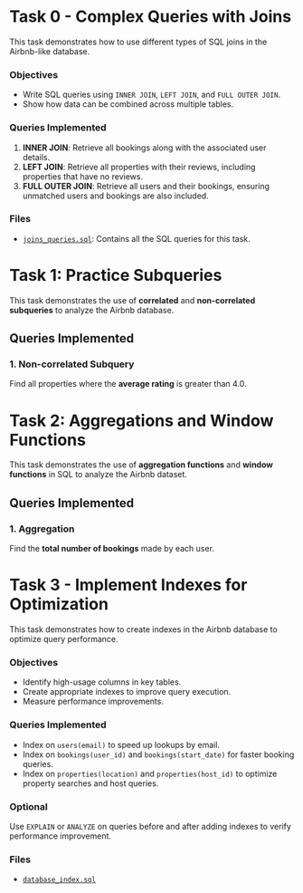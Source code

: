 # Task 0 - Complex Queries with Joins

This task demonstrates how to use different types of SQL joins in the Airbnb-like database.

### Objectives
- Write SQL queries using `INNER JOIN`, `LEFT JOIN`, and `FULL OUTER JOIN`.
- Show how data can be combined across multiple tables.

### Queries Implemented
1. **INNER JOIN**: Retrieve all bookings along with the associated user details.
2. **LEFT JOIN**: Retrieve all properties with their reviews, including properties that have no reviews.
3. **FULL OUTER JOIN**: Retrieve all users and their bookings, ensuring unmatched users and bookings are also included.

### Files
- [`joins_queries.sql`](./joins_queries.sql): Contains all the SQL queries for this task.

# Task 1: Practice Subqueries

This task demonstrates the use of **correlated** and **non-correlated subqueries** to analyze the Airbnb database.

## Queries Implemented

### 1. Non-correlated Subquery
Find all properties where the **average rating** is greater than 4.0.

# Task 2: Aggregations and Window Functions

This task demonstrates the use of **aggregation functions** and **window functions** in SQL to analyze the Airbnb dataset.

## Queries Implemented

### 1. Aggregation
Find the **total number of bookings** made by each user.

# Task 3 - Implement Indexes for Optimization

This task demonstrates how to create indexes in the Airbnb database to optimize query performance.

### Objectives
- Identify high-usage columns in key tables.
- Create appropriate indexes to improve query execution.
- Measure performance improvements.

### Queries Implemented
- Index on `users(email)` to speed up lookups by email.
- Index on `bookings(user_id)` and `bookings(start_date)` for faster booking queries.
- Index on `properties(location)` and `properties(host_id)` to optimize property searches and host queries.

### Optional
Use `EXPLAIN` or `ANALYZE` on queries before and after adding indexes to verify performance improvement.

### Files
- [`database_index.sql`](./database_index.sql)
